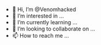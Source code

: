 - 👋 Hi, I’m @Venomhacked
- 👀 I’m interested in ...
- 🌱 I’m currently learning ...
- 💞️ I’m looking to collaborate on ...
- 📫 How to reach me ...

<!---
Venomhacked/Venomhacked is a ✨ special ✨ repository because its `README.md` (this file) appears on your GitHub profile.
You can click the Preview link to take a look at your changes.
--->
